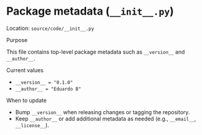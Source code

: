 # Package metadata (`__init__.py`)

Location: `source/code/__init__.py`

Purpose

This file contains top-level package metadata such as `__version__` and `__author__`.

Current values

- `__version__ = "0.1.0"`
- `__author__ = "Eduardo B"`

When to update

- Bump `__version__` when releasing changes or tagging the repository.
- Keep `__author__` or add additional metadata as needed (e.g., `__email__`, `__license__`).
